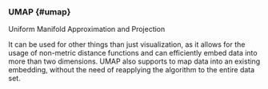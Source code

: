 ### UMAP {#umap}
Uniform Manifold Approximation and Projection

It can be used for other things than just visualization, as it allows for the usage of non-metric distance functions and can efficiently embed data into more than two dimensions.
UMAP also supports to map data into an existing embedding, without the need of reapplying the algorithm to the entire data set.




<!-- TODO mention partial update -->

